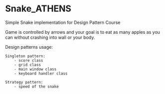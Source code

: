 # Snake_ATHENS
Simple Snake implementation for Design Pattern Course

Game is controlled by arrows and your goal is to eat as many apples as you can without crashing into wall or your body.

Design patterns usage:

	Singleton pattern:
 		- score class
 		- grid class
 		- main window class
		- keyboard handler class

	Strategy pattern:
		- speed of the snake
